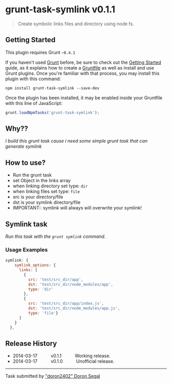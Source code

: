#  grunt-task-symlink v0.1.1

> Create symbolic links files and directory using node fs.

## Getting Started
This plugin requires Grunt `~0.4.1`

If you haven't used [Grunt](http://gruntjs.com/) before, be sure to check out the [Getting Started](http://gruntjs.com/getting-started) guide, as it explains how to create a [Gruntfile](http://gruntjs.com/sample-gruntfile) as well as install and use Grunt plugins. Once you're familiar with that process, you may install this plugin with this command:

```shell
npm install grunt-task-symlink --save-dev
```

Once the plugin has been installed, it may be enabled inside your Gruntfile with this line of JavaScript:

```js
grunt.loadNpmTasks('grunt-task-symlink');
```

## Why??
_I build this grunt task cause i need some simple grunt task that can generate symlink_

## How to use?
  - Run the grunt task
  - set Object in the links array
  - when linking directory set type: `dir`
  - when linking files set type: `file`
  - src is your directory/file
  - dst is your symlink directory/file
  - IMPORTANT:: symlink will always will overwrite your symlink!


## Symlink task
_Run this task with the `grunt symlink` command._

### Usage Examples

```js
symlink: {
    symlink_options: {
      links: [
        {
          src: 'test/src_dir/app',
          dst: 'test/src_dir/node_modules/app',
          type: 'dir'
        },
        {
          src: 'test/src_dir/app/index.js',
          dst: 'test/src_dir/node_modules/app.js',
          type: 'file'}
      ]
    }
  },
```


## Release History

 * 2014-03-17   v0.1.1   Working release.
 * 2014-03-17   v0.1.0   Unofficial release.

---

Task submitted by ["doron2402" Doron Segal](http://segaldoron.com/)